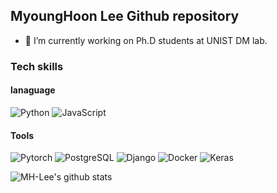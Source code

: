 ## MyoungHoon Lee Github repository

<!--
**MH-Lee/MH-Lee** is a ✨ _special_ ✨ repository because its `README.md` (this file) appears on your GitHub profile.

Here are some ideas to get you started:

- 🔭 I’m currently working on ...
- 🌱 I’m currently learning ...
- 👯 I’m looking to collaborate on ...
- 🤔 I’m looking for help with ...
- 💬 Ask me about ...
- 📫 How to reach me: ...
- 😄 Pronouns: ...
- ⚡ Fun fact: ...
-->

- 🔭 I’m currently working on Ph.D students at UNIST DM lab.

### Tech skills

#### lanaguage
<img alt="Python" src ="https://img.shields.io/badge/Python-3776AB.svg?&style=for-the-badge&logo=Python&logoColor=white"/>
<img alt="JavaScript" src ="https://img.shields.io/badge/Python-3776AB.svg?&style=for-the-badge&logo=Python&logoColor=white"/>

#### Tools
<img alt="Pytorch" src ="https://img.shields.io/badge/Pytorch-EE4C2C.svg?&style=for-the-badge&logo=Pytorch&logoColor=white"/>
<img alt="PostgreSQL" src ="https://img.shields.io/badge/PostgreSQL-4169E1.svg?&style=for-the-badge&logo=PostgreSQL&logoColor=white"/>
<img alt="Django" src ="https://img.shields.io/badge/Django-092E20.svg?&style=for-the-badge&logo=Django&logoColor=white"/>
<img alt="Docker" src ="https://img.shields.io/badge/Docker-2496ED.svg?&style=for-the-badge&logo=Docker&logoColor=white"/>
<img alt="Keras" src ="https://img.shields.io/badge/Keras-D00000.svg?&style=for-the-badge&logo=Keras&logoColor=white"/>

![MH-Lee's github stats](https://github-readme-stats.vercel.app/api?username=MH-Lee&show_icons=true)
<!-- [![MH-Lee's github stats](https://github-readme-stats.vercel.app/api/top-langs/?username=MH-Lee&show_icons=true&hide_border=true&title_color=004386&icon_color=004386&layout=compact&row=20&column=10)](https://github.com/MH-Lee) -->
